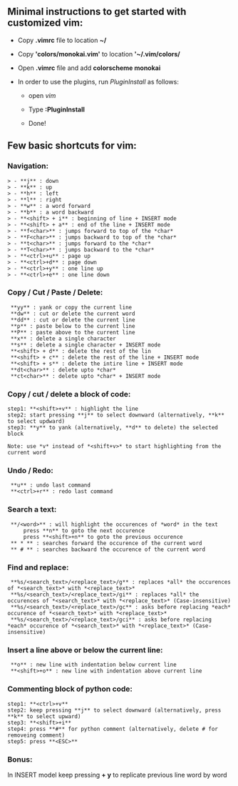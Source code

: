 ## Minimal instructions to get started with customized vim:

- Copy **.vimrc** file to location **~/**

- Copy **'colors/monokai.vim'** to location **'~/.vim/colors/**

- Open **.vimrc** file and add **colorscheme monokai**

- In order to use the plugins, run *PluginInstall* as follows:
	
	- open *vim*
	
	- Type **:PluginInstall** 

	- Done!


## Few basic shortcuts for vim:

### Navigation:
>
	> - **j** : down
	> - **k** : up
	> - **h** : left
	> - **l** : right
	> - **w** : a word forward
	> - **b** : a word backward
	> - **<shift> + i** : beginning of line + INSERT mode
	> - **<shift> + a** : end of the line + INSERT mode
	> - **f<char>** : jumps forward to top of the *char* 
	> - **F<char>** : jumps backward to top of the *char* 
	> - **t<char>** : jumps forward to the *char* 
	> - **T<char>** : jumps backward to the *char* 
	> - **<ctrl>+u** : page up 
	> - **<ctrl>+d** : page down
	> - **<ctrl>+y** : one line up
	> - **<ctrl>+e** : one line down


### Copy / Cut / Paste / Delete:

	 **yy** : yank or copy the current line
	 **dw** : cut or delete the current word
	 **dd** : cut or delete the current line
	 **p** : paste below to the current line
	 **P** : paste above to the current line
	 **x** : delete a single character
	 **s** : delete a single character + INSERT mode
	 **<shift> + d** : delete the rest of the lin
	 **<shift> + c** : delete the rest of the line + INSERT mode
	 **<shift> + s** : delete the intire line + INSERT mode
	 **dt<char>** : delete upto *char*
	 **ct<char>** : delete upto *char* + INSERT mode


### Copy / cut / delete a block of code:

	step1: **<shift>+v** : highlight the line
	step2: start pressing **j** to select downward (alternatively, **k** to select updward)
	step3: **y** to yank (alternatively, **d** to delete) the selected block
	
	Note: use *v* instead of *<shift+v>* to start highlighting from the current word


### Undo / Redo:

	 **u** : undo last command
	 **<ctrl>+r** : redo last command


### Search a text:
	 **/<word>** : will highlight the occurences of *word* in the text
		 press **n** to goto the next occurence
		 press **<shift>+n** to goto the previous occurence
	 ** * ** : searches forward the occurence of the current word	
	 ** # ** : searches backward the occurence of the current word	


### Find and replace:

	 **%s/<search_text>/<replace_text>/g** : replaces *all* the occurences of *<search_text>* with *<replace_text>*
	 **%s/<search_text>/<replace_text>/gi** : replaces *all* the occurences of *<search_text>* with *<replace_text>* (Case-insensitive)
	 **%s/<search_text>/<replace_text>/gc** : asks before replacing *each* occurence of *<search_text>* with *<replace_text>*
	 **%s/<search_text>/<replace_text>/gci** : asks before replacing *each* occurence of *<search_text>* with *<replace_text>* (Case-insensitive)


### Insert a line above or below the current line:

	 **o** : new line with indentation below current line
	 **<shift>+o** : new line with indentation above current line


### Commenting block of python code:
	step1: **<ctrl>+v**
	step2: keep pressing **j** to select downward (alternatively, press **k** to select upward)
	step3: **<shift>+i**
	step4: press **#** for python comment (alternatively, delete # for removeing comment)
	step5: press **<ESC>**	


### Bonus:

In INSERT model keep pressing **<ctrl> + y** to replicate previous line word by word
